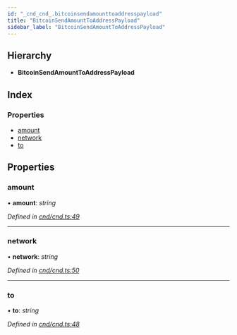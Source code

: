 ```yaml
---
id: "_cnd_cnd_.bitcoinsendamounttoaddresspayload"
title: "BitcoinSendAmountToAddressPayload"
sidebar_label: "BitcoinSendAmountToAddressPayload"
---
```


## Hierarchy

* **BitcoinSendAmountToAddressPayload**

## Index

### Properties

* [amount](_cnd_cnd_.bitcoinsendamounttoaddresspayload.md#amount)
* [network](_cnd_cnd_.bitcoinsendamounttoaddresspayload.md#network)
* [to](_cnd_cnd_.bitcoinsendamounttoaddresspayload.md#to)

## Properties

###  amount

• **amount**: *string*

*Defined in [cnd/cnd.ts:49](https://github.com/comit-network/comit-js-sdk/blob/d75521e/src/cnd/cnd.ts#L49)*

___

###  network

• **network**: *string*

*Defined in [cnd/cnd.ts:50](https://github.com/comit-network/comit-js-sdk/blob/d75521e/src/cnd/cnd.ts#L50)*

___

###  to

• **to**: *string*

*Defined in [cnd/cnd.ts:48](https://github.com/comit-network/comit-js-sdk/blob/d75521e/src/cnd/cnd.ts#L48)*

